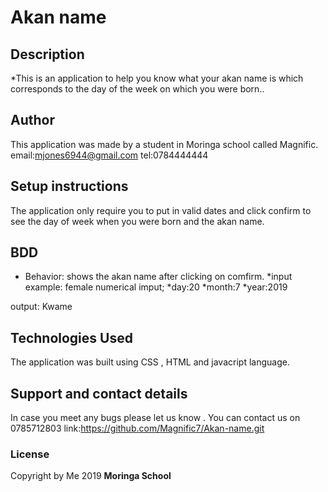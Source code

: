 # Akan name

## Description
*This is an application to help you know what your akan name is which corresponds to the day of the week on which you were born..
## Author
This application was made by a student in Moringa school called Magnific.
email:mjones6944@gmail.com
tel:0784444444
## Setup instructions
The application only require you to put in valid dates and click confirm to see the day of week when you were born and the akan name.

## BDD
* Behavior: shows the akan name after clicking on comfirm.
*input example: female
numerical imput; 
*day:20
*month:7
*year:2019

output: Kwame

## Technologies Used
The application was built using CSS , HTML and javacript language. 



## Support and contact details
In case you meet any bugs please let us know .
You can contact us on 0785712803
link:https://github.com/Magnific7/Akan-name.git
### License
Copyright by Me 2019 **Moringa School**
  
